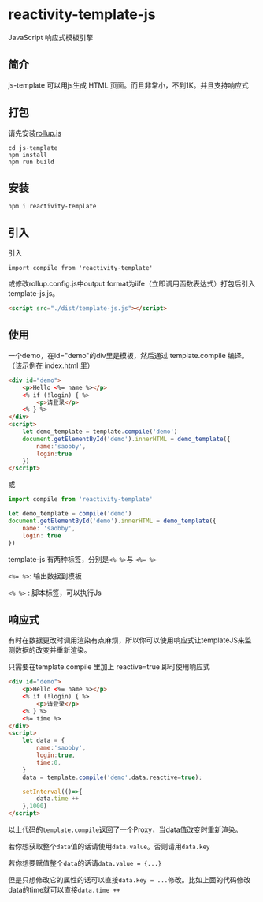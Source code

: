 # reactivity-template-js
JavaScript 响应式模板引擎

## 简介

js-template 可以用js生成 HTML 页面。而且非常小，不到1K。并且支持响应式

## 打包

请先安装[rollup.js](https://rollupjs.org/guide/en/)

```
cd js-template
npm install
npm run build
```

## 安装

```
npm i reactivity-template
```

## 引入

引入
```
import compile from 'reactivity-template'
```


或修改rollup.config.js中output.format为iife（立即调用函数表达式）打包后引入template-js.js。
```html
<script src="./dist/template-js.js"></script>
```

## 使用

一个demo，在id="demo"的div里是模板，然后通过 template.compile 编译。（该示例在 index.html 里）
```html
<div id="demo">
    <p>Hello <%= name %></p>
    <% if (!login) { %>
        <p>请登录</p>    
    <% } %>
</div>
<script>
    let demo_template = template.compile('demo')
    document.getElementById('demo').innerHTML = demo_template({
        name:'saobby',
        login:true
    })
</script>
```
或
```js
import compile from 'reactivity-template'

let demo_template = compile('demo')
document.getElementById('demo').innerHTML = demo_template({
    name: 'saobby',
    login: true
})
```

template-js 有两种标签，分别是`<% %>`与 `<%= %>`

`<%= %>`: 输出数据到模板

`<% %>` : 脚本标签，可以执行Js

## 响应式

有时在数据更改时调用渲染有点麻烦，所以你可以使用响应式让templateJS来监测数据的改变并重新渲染。

只需要在template.compile 里加上 reactive=true 即可使用响应式

```html
<div id="demo">
    <p>Hello <%= name %></p>
    <% if (!login) { %>
        <p>请登录</p>    
    <% } %>
    <%= time %>
</div>
<script>
    let data = {
        name:'saobby',
        login:true,
        time:0,
    }
    data = template.compile('demo',data,reactive=true);

    setInterval(()=>{
        data.time ++
    },1000)
</script>
```

以上代码的`template.compile`返回了一个Proxy，当data值改变时重新渲染。

若你想获取整个`data`值的话请使用`data.value`。否则请用`data.key`

若你想要赋值整个`data`的话请`data.value = {...}`

但是只想修改它的属性的话可以直接`data.key = ...`修改。比如上面的代码修改data的time就可以直接`data.time ++`
